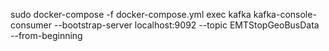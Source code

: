 sudo docker-compose -f docker-compose.yml exec kafka kafka-console-consumer --bootstrap-server localhost:9092 --topic EMTStopGeoBusData --from-beginning